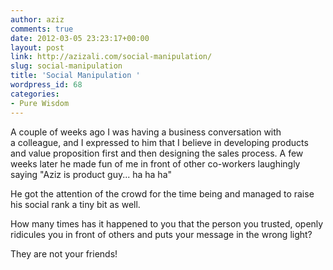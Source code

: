 ```yaml
---
author: aziz
comments: true
date: 2012-03-05 23:23:17+00:00
layout: post
link: http://azizali.com/social-manipulation/
slug: social-manipulation
title: 'Social Manipulation '
wordpress_id: 68
categories:
- Pure Wisdom
---
```


A couple of weeks ago I was having a business conversation with a colleague, and I expressed to him that I believe in developing products and value proposition first and then designing the sales process. A few weeks later he made fun of me in front of other co-workers laughingly saying "Aziz is product guy... ha ha ha"

He got the attention of the crowd for the time being and managed to raise his social rank a tiny bit as well.

How many times has it happened to you that the person you trusted, openly ridicules you in front of others and puts your message in the wrong light?

They are not your friends!
